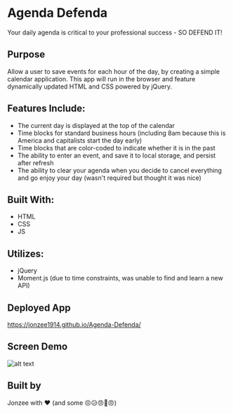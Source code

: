 # Agenda Defenda
Your daily agenda is critical to your professional success - SO DEFEND IT!

## Purpose
Allow a user to save events for each hour of the day, by creating a simple calendar application. This app will run in the browser and feature dynamically updated HTML and CSS powered by jQuery.



## Features Include:
* The current day is displayed at the top of the calendar
* Time blocks for standard business hours (including 8am because this is America and capitalists start the day early) 
* Time blocks that are color-coded to indicate whether it is in the past
* The ability to enter an event, and save it to local storage, and persist after refresh
* The ability to clear your agenda when you decide to cancel everything and go enjoy your day (wasn't required but thought it was nice)

## Built With:
* HTML
* CSS
* JS

## Utilizes:
* jQuery
* Moment.js (due to time constraints, was unable to find and learn a new API)

## Deployed App
https://jonzee1914.github.io/Agenda-Defenda/

## Screen Demo
![alt text](https://github.com/Jonzee1914/Agenda-Defenda/blob/main/Agenda-Defenda_Demo.gif?raw=true)

## Built by
Jonzee with ❤️ (and some 😣😥😠😤😠)
